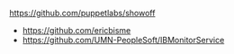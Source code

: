 <!SLIDE[tpl=none]
# Appendix
* Presentation Software: PuppetLabs Showoff<br/>
  https://github.com/puppetlabs/showoff
* https://github.com/ericbisme
* https://github.com/UMN-PeopleSoft/IBMonitorService
